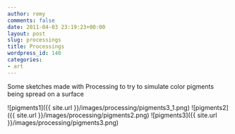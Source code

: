 ```yaml
---
author: remy
comments: false
date: 2011-04-03 23:19:23+00:00
layout: post
slug: processings
title: Processings
wordpress_id: 140
categories:
- art
---
```


Some sketches made with Processing to try to simulate color pigments being spread on a surface

![pigments1]({{ site.url }}/images/processing/pigments3_1.png)
![pigments2]({{ site.url }}/images/processing/pigments2.png)
![pigments3]({{ site.url }}/images/processing/pigments3.png)


